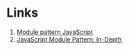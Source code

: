 # Links

1. [Module pattern JavaScript](https://www.patterns.dev/posts/classic-design-patterns/#modulepatternjavascript)
2. [JavaScript Module Pattern: In-Depth](http://www.adequatelygood.com/JavaScript-Module-Pattern-In-Depth.html)
